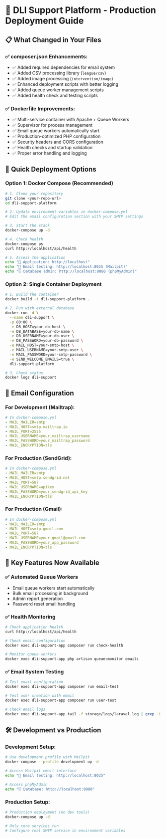 # 🚀 DLI Support Platform - Production Deployment Guide

## 📋 What Changed in Your Files

### ✅ **composer.json Enhancements:**
- ✅ Added required dependencies for email system
- ✅ Added CSV processing library (`league/csv`)
- ✅ Added image processing (`intervention/image`)
- ✅ Enhanced deployment scripts with better logging
- ✅ Added queue worker management scripts
- ✅ Added health check and testing scripts

### ✅ **Dockerfile Improvements:**
- ✅ Multi-service container with Apache + Queue Workers
- ✅ Supervisor for process management
- ✅ Email queue workers automatically start
- ✅ Production-optimized PHP configuration
- ✅ Security headers and CORS configuration
- ✅ Health checks and startup validation
- ✅ Proper error handling and logging

## 🎯 Quick Deployment Options

### Option 1: Docker Compose (Recommended)

```bash
# 1. Clone your repository
git clone <your-repo-url>
cd dli-support-platform

# 2. Update environment variables in docker-compose.yml
# Edit the email configuration section with your SMTP settings

# 3. Start the stack
docker-compose up -d

# 4. Check health
docker-compose ps
curl http://localhost/api/health

# 5. Access the application
echo "🎉 Application: http://localhost"
echo "📧 Email testing: http://localhost:8025 (Mailpit)"
echo "🗄️ Database admin: http://localhost:8080 (phpMyAdmin)"
```

### Option 2: Single Container Deployment

```bash
# 1. Build the container
docker build -t dli-support-platform .

# 2. Run with external database
docker run -d \
  --name dli-support \
  -p 80:80 \
  -e DB_HOST=your-db-host \
  -e DB_DATABASE=your-db-name \
  -e DB_USERNAME=your-db-user \
  -e DB_PASSWORD=your-db-password \
  -e MAIL_HOST=your-smtp-host \
  -e MAIL_USERNAME=your-smtp-user \
  -e MAIL_PASSWORD=your-smtp-password \
  -e SEND_WELCOME_EMAILS=true \
  dli-support-platform

# 3. Check status
docker logs dli-support
```

## 📧 Email Configuration

### For Development (Mailtrap):
```yaml
# In docker-compose.yml
- MAIL_MAILER=smtp
- MAIL_HOST=smtp.mailtrap.io
- MAIL_PORT=2525
- MAIL_USERNAME=your_mailtrap_username
- MAIL_PASSWORD=your_mailtrap_password
- MAIL_ENCRYPTION=tls
```

### For Production (SendGrid):
```yaml
# In docker-compose.yml
- MAIL_MAILER=smtp
- MAIL_HOST=smtp.sendgrid.net
- MAIL_PORT=587
- MAIL_USERNAME=apikey
- MAIL_PASSWORD=your_sendgrid_api_key
- MAIL_ENCRYPTION=tls
```

### For Production (Gmail):
```yaml
# In docker-compose.yml
- MAIL_MAILER=smtp
- MAIL_HOST=smtp.gmail.com
- MAIL_PORT=587
- MAIL_USERNAME=your_gmail@gmail.com
- MAIL_PASSWORD=your_app_password
- MAIL_ENCRYPTION=tls
```

## 🔧 Key Features Now Available

### ✅ **Automated Queue Workers**
- Email queue workers start automatically
- Bulk email processing in background
- Admin report generation
- Password reset email handling

### ✅ **Health Monitoring**
```bash
# Check application health
curl http://localhost/api/health

# Check email configuration
docker exec dli-support-app composer run check-health

# Monitor queue workers
docker exec dli-support-app php artisan queue:monitor emails
```

### ✅ **Email System Testing**
```bash
# Test email configuration
docker exec dli-support-app composer run email-test

# Test user creation with email
docker exec dli-support-app composer run user-test

# Check email logs
docker exec dli-support-app tail -f storage/logs/laravel.log | grep -i email
```

## 🛠️ Development vs Production

### Development Setup:
```bash
# Use development profile with Mailpit
docker-compose --profile development up -d

# Access Mailpit email interface
echo "📧 Email testing: http://localhost:8025"

# Access phpMyAdmin
echo "🗄️ Database: http://localhost:8080"
```

### Production Setup:
```bash
# Production deployment (no dev tools)
docker-compose up -d

# Only core services run
# Configure real SMTP service in environment variables
```

##